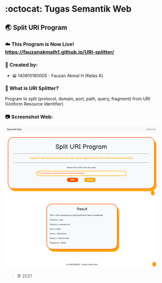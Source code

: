 # :octocat: Tugas Semantik Web
## :earth_asia: Split URI Program
### :cloud: This Program is Now Live! <https://fauzanakmalh1.github.io/URI-splitter/>

### :notebook: Created by:
* :grinning: 140810180005 - Fauzan Akmal H (Kelas A)

### :1234: What is URI Splitter?
Program to split (protocol, domain, port, path, query, fragment) from URI (Uniform Resource Identifier)

### :camera: Screenshot Web:
<img src="https://github.com/fauzanakmalh1/URI-splitter/blob/master/img/screenshot-up.png" alt="Screenshot">
<img src="https://github.com/fauzanakmalh1/URI-splitter/blob/master/img/screenshot-down.png" alt="Screenshot">

>&copy; 2021